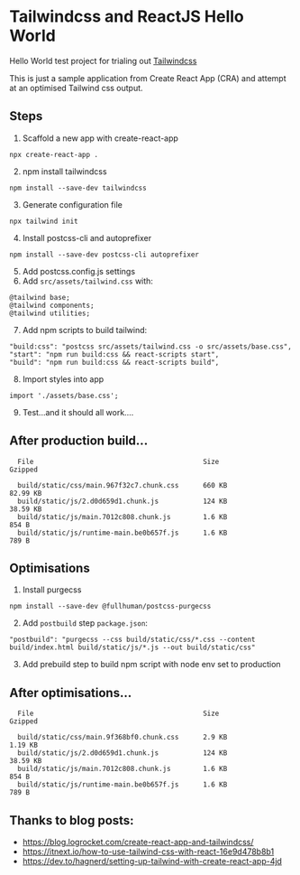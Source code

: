 # Tailwindcss and ReactJS Hello World

Hello World test project for trialing out [Tailwindcss](https://tailwindcss.com)

This is just a sample application from Create React App (CRA) and attempt at an optimised Tailwind css output.

## Steps
1. Scaffold a new app with create-react-app
```
npx create-react-app .
```

2. npm install tailwindcss
```
npm install --save-dev tailwindcss
```

3. Generate configuration file
```
npx tailwind init
```

4. Install postcss-cli and autoprefixer
```
npm install --save-dev postcss-cli autoprefixer
```

5. Add postcss.config.js settings
6. Add `src/assets/tailwind.css` with:
```
@tailwind base;
@tailwind components;
@tailwind utilities;
```

7. Add npm scripts to build tailwind:
```
"build:css": "postcss src/assets/tailwind.css -o src/assets/base.css",
"start": "npm run build:css && react-scripts start",
"build": "npm run build:css && react-scripts build",
```

8. Import styles into app
```
import './assets/base.css';
```

9. Test...and it should all work....

## After production build...
```
  File                                          Size               Gzipped

  build/static/css/main.967f32c7.chunk.css      660 KB              82.99 KB
  build/static/js/2.d0d659d1.chunk.js           124 KB              38.59 KB
  build/static/js/main.7012c808.chunk.js        1.6 KB              854 B
  build/static/js/runtime-main.be0b657f.js      1.6 KB              789 B
```

## Optimisations
1. Install purgecss
```
npm install --save-dev @fullhuman/postcss-purgecss
```

2. Add `postbuild` step `package.json`:
```
"postbuild": "purgecss --css build/static/css/*.css --content build/index.html build/static/js/*.js --out build/static/css"
```

3. Add prebuild step to build npm script with node env set to production

## After optimisations...
```
  File                                          Size               Gzipped

  build/static/css/main.9f368bf0.chunk.css      2.9 KB              1.19 KB
  build/static/js/2.d0d659d1.chunk.js           124 KB              38.59 KB
  build/static/js/main.7012c808.chunk.js        1.6 KB              854 B
  build/static/js/runtime-main.be0b657f.js      1.6 KB              789 B
```

## Thanks to blog posts:
- https://blog.logrocket.com/create-react-app-and-tailwindcss/
- https://itnext.io/how-to-use-tailwind-css-with-react-16e9d478b8b1
- https://dev.to/hagnerd/setting-up-tailwind-with-create-react-app-4jd
